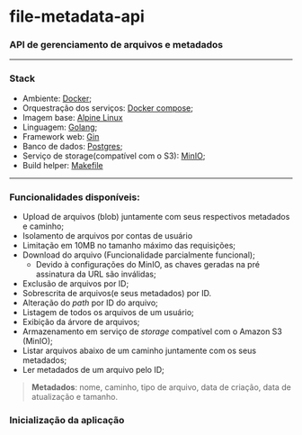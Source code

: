 # file-metadata-api

### API de gerenciamento de arquivos e metadados
---
### **Stack**

- Ambiente: [Docker](https://www.docker.com/);
- Orquestração dos serviços: [Docker compose](https://docs.docker.com/compose/);
- Imagem base: [Alpine Linux](https://www.alpinelinux.org/)
- Linguagem: [Golang](https://golang.org/);
- Framework web: [Gin](https://github.com/gin-gonic/gin)
- Banco de dados: [Postgres](https://www.postgresql.org/);
- Serviço de storage(compatível com o S3): [MinIO](https://min.io/);
- Build helper: [Makefile](https://opensource.com/article/18/8/what-how-makefile)

---

### **Funcionalidades disponíveis:**
- Upload de arquivos (blob) juntamente com seus respectivos metadados e caminho;
- Isolamento de arquivos por contas de usuário
- Limitação em 10MB no tamanho máximo das requisições;
- Download do arquivo (Funcionalidade parcialmente funcional);
    - Devido à configurações do MinIO, as chaves geradas na pré assinatura da URL são inválidas;
- Exclusão de arquivos por ID;
- Sobrescrita de arquivos(e seus metadados) por ID.
- Alteração do _path_ por ID do arquivo;
- Listagem de todos os arquivos de um usuário;
- Exibição da árvore de arquivos;
- Armazenamento em serviço de _storage_ compatível com o Amazon S3 (MinIO);
- Listar arquivos abaixo de um caminho juntamente com os seus metadados;
- Ler metadados de um arquivo pelo ID;

> **Metadados**: nome, caminho, tipo de arquivo, data de criação, data de atualização e tamanho. 


### **Inicialização da aplicação**

